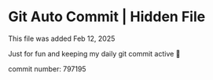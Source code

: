 # Git Auto Commit | Hidden File

This file was added Feb 12, 2025

Just for fun and keeping my daily git commit active 🤪

commit number: 797195
